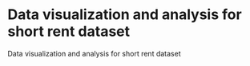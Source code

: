 # Data visualization and analysis for short rent dataset
 Data visualization and analysis for short rent dataset
